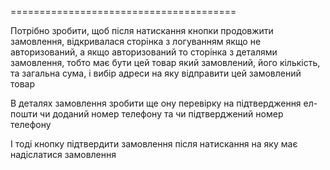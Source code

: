 
=======================================

Потрібно зробити, щоб після натискання кнопки продовжити замовлення, відкривалася сторінка з логуванням якщо не авторизований, а якщо авторизований то сторінка з деталями замовлення, тобто має бути цей товар який замовлений, його кількість, та загальна сума, і вибір адреси на яку відправити цей замовлений товар

<!-- Для початку потрібно перенести логіку з перевірками з profile в інший файл для перевикористання -->

<!-- Створити компонент та сторінку "деталі замовлення" -->

<!-- Потрібно з контексту перетащити isLoading в компонент Cart -->

<!-- Написати умову. якщо isLoading true редірект на сторінку "деталі замовлення", якщо isLoading false на сторінку login -->

В деталях замовлення зробити ще ону перевірку на підтвердження ел-пошти чи доданий номер телефону та чи підтверджений номер телефону

І тоді кнопку підтвердити замовлення після натискання на яку має надіслатися замовлення
